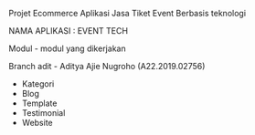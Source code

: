 Projet Ecommerce Aplikasi Jasa Tiket Event Berbasis teknologi

NAMA APLIKASI : EVENT TECH

Modul - modul yang dikerjakan

Branch adit - Aditya Ajie Nugroho (A22.2019.02756)
- Kategori
- Blog
- Template
- Testimonial
- Website
